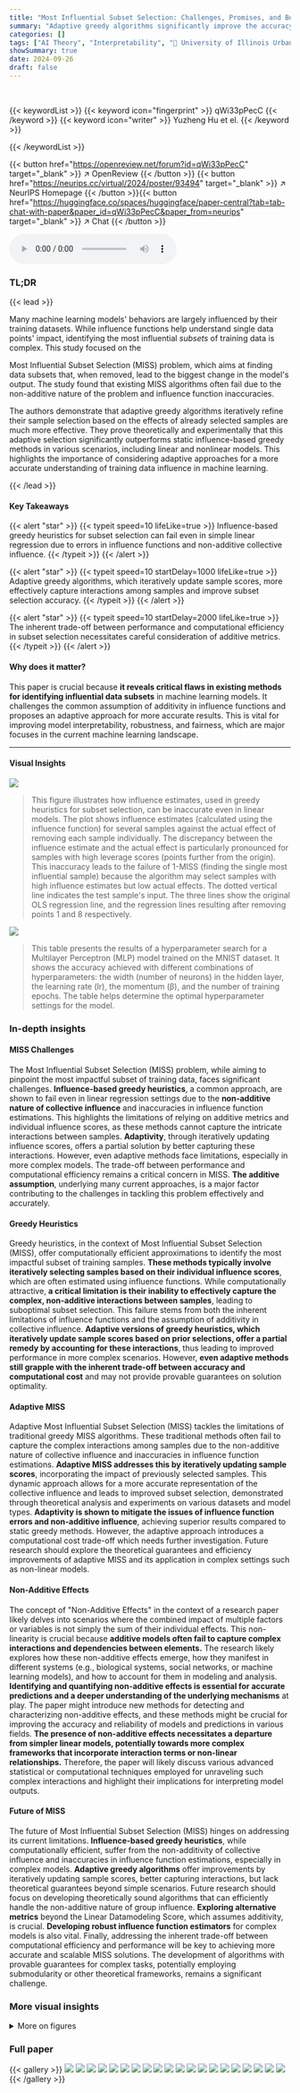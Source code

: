 ```yaml
---
title: "Most Influential Subset Selection: Challenges, Promises, and Beyond"
summary: "Adaptive greedy algorithms significantly improve the accuracy of identifying the most influential subset of training data, overcoming limitations of existing methods that fail to capture complex inter..."
categories: []
tags: ["AI Theory", "Interpretability", "🏢 University of Illinois Urbana-Champaign",]
showSummary: true
date: 2024-09-26
draft: false
---
```


<br>

{{< keywordList >}}
{{< keyword icon="fingerprint" >}} qWi33pPecC {{< /keyword >}}
{{< keyword icon="writer" >}} Yuzheng Hu et el. {{< /keyword >}}
 
{{< /keywordList >}}

{{< button href="https://openreview.net/forum?id=qWi33pPecC" target="_blank" >}}
↗ OpenReview
{{< /button >}}
{{< button href="https://neurips.cc/virtual/2024/poster/93494" target="_blank" >}}
↗ NeurIPS Homepage
{{< /button >}}{{< button href="https://huggingface.co/spaces/huggingface/paper-central?tab=tab-chat-with-paper&paper_id=qWi33pPecC&paper_from=neurips" target="_blank" >}}
↗ Chat
{{< /button >}}



<audio controls>
    <source src="https://ai-paper-reviewer.com/qWi33pPecC/podcast.wav" type="audio/wav">
    Your browser does not support the audio element.
</audio>


### TL;DR


{{< lead >}}

Many machine learning models' behaviors are largely influenced by their training datasets.  While influence functions help understand single data points' impact, identifying the most influential *subsets* of training data is complex. This study focused on the 

Most Influential Subset Selection (MISS) problem, which aims at finding data subsets that, when removed, lead to the biggest change in the model's output.  The study found that existing MISS algorithms often fail due to the non-additive nature of the problem and influence function inaccuracies. 

The authors demonstrate that adaptive greedy algorithms iteratively refine their sample selection based on the effects of already selected samples are much more effective. They prove theoretically and experimentally that this adaptive selection significantly outperforms static influence-based greedy methods in various scenarios, including linear and nonlinear models. This highlights the importance of considering adaptive approaches for a more accurate understanding of training data influence in machine learning.

{{< /lead >}}


#### Key Takeaways

{{< alert "star" >}}
{{< typeit speed=10 lifeLike=true >}} Influence-based greedy heuristics for subset selection can fail even in simple linear regression due to errors in influence functions and non-additive collective influence. {{< /typeit >}}
{{< /alert >}}

{{< alert "star" >}}
{{< typeit speed=10 startDelay=1000 lifeLike=true >}} Adaptive greedy algorithms, which iteratively update sample scores, more effectively capture interactions among samples and improve subset selection accuracy. {{< /typeit >}}
{{< /alert >}}

{{< alert "star" >}}
{{< typeit speed=10 startDelay=2000 lifeLike=true >}} The inherent trade-off between performance and computational efficiency in subset selection necessitates careful consideration of additive metrics. {{< /typeit >}}
{{< /alert >}}

#### Why does it matter?
This paper is crucial because **it reveals critical flaws in existing methods for identifying influential data subsets** in machine learning models.  It challenges the common assumption of additivity in influence functions and proposes an adaptive approach for more accurate results. This is vital for improving model interpretability, robustness, and fairness, which are major focuses in the current machine learning landscape.

------
#### Visual Insights



![](https://ai-paper-reviewer.com/qWi33pPecC/figures_3_1.jpg)

> This figure illustrates how influence estimates, used in greedy heuristics for subset selection, can be inaccurate even in linear models.  The plot shows influence estimates (calculated using the influence function) for several samples against the actual effect of removing each sample individually. The discrepancy between the influence estimate and the actual effect is particularly pronounced for samples with high leverage scores (points further from the origin). This inaccuracy leads to the failure of 1-MISS (finding the single most influential sample) because the algorithm may select samples with high influence estimates but low actual effects.  The dotted vertical line indicates the test sample's input. The three lines show the original OLS regression line, and the regression lines resulting after removing points 1 and 8 respectively.





![](https://ai-paper-reviewer.com/qWi33pPecC/tables_24_1.jpg)

> This table presents the results of a hyperparameter search for a Multilayer Perceptron (MLP) model trained on the MNIST dataset.  It shows the accuracy achieved with different combinations of hyperparameters: the width (number of neurons) in the hidden layer, the learning rate (lr), the momentum (β), and the number of training epochs.  The table helps determine the optimal hyperparameter settings for the model.





### In-depth insights


#### MISS Challenges
The Most Influential Subset Selection (MISS) problem, while aiming to pinpoint the most impactful subset of training data, faces significant challenges.  **Influence-based greedy heuristics**, a common approach, are shown to fail even in linear regression settings due to the **non-additive nature of collective influence** and inaccuracies in influence function estimations. This highlights the limitations of relying on additive metrics and individual influence scores, as these methods cannot capture the intricate interactions between samples.  **Adaptivity**, through iteratively updating influence scores, offers a partial solution by better capturing these interactions. However, even adaptive methods face limitations, especially in more complex models.  The trade-off between performance and computational efficiency remains a critical concern in MISS. **The additive assumption**, underlying many current approaches, is a major factor contributing to the challenges in tackling this problem effectively and accurately.

#### Greedy Heuristics
Greedy heuristics, in the context of Most Influential Subset Selection (MISS), offer computationally efficient approximations to identify the most impactful subset of training samples.  **These methods typically involve iteratively selecting samples based on their individual influence scores**, which are often estimated using influence functions. While computationally attractive, **a critical limitation is their inability to effectively capture the complex, non-additive interactions between samples**, leading to suboptimal subset selection.  This failure stems from both the inherent limitations of influence functions and the assumption of additivity in collective influence.  **Adaptive versions of greedy heuristics, which iteratively update sample scores based on prior selections, offer a partial remedy by accounting for these interactions**, thus leading to improved performance in more complex scenarios.  However, **even adaptive methods still grapple with the inherent trade-off between accuracy and computational cost** and may not provide provable guarantees on solution optimality.

#### Adaptive MISS
Adaptive Most Influential Subset Selection (MISS) tackles the limitations of traditional greedy MISS algorithms.  These traditional methods often fail to capture the complex interactions among samples due to the non-additive nature of collective influence and inaccuracies in influence function estimations. **Adaptive MISS addresses this by iteratively updating sample scores**, incorporating the impact of previously selected samples.  This dynamic approach allows for a more accurate representation of the collective influence and leads to improved subset selection, demonstrated through theoretical analysis and experiments on various datasets and model types.  **Adaptivity is shown to mitigate the issues of influence function errors and non-additive influence**, achieving superior results compared to static greedy methods.  However, the adaptive approach introduces a computational cost trade-off which needs further investigation.  Future research should explore the theoretical guarantees and efficiency improvements of adaptive MISS and its application in complex settings such as non-linear models.

#### Non-Additive Effects
The concept of "Non-Additive Effects" in the context of a research paper likely delves into scenarios where the combined impact of multiple factors or variables is not simply the sum of their individual effects.  This non-linearity is crucial because **additive models often fail to capture complex interactions and dependencies between elements.** The research likely explores how these non-additive effects emerge, how they manifest in different systems (e.g., biological systems, social networks, or machine learning models), and how to account for them in modeling and analysis.  **Identifying and quantifying non-additive effects is essential for accurate predictions and a deeper understanding of the underlying mechanisms** at play. The paper might introduce new methods for detecting and characterizing non-additive effects, and these methods might be crucial for improving the accuracy and reliability of models and predictions in various fields.  **The presence of non-additive effects necessitates a departure from simpler linear models, potentially towards more complex frameworks that incorporate interaction terms or non-linear relationships.** Therefore, the paper will likely discuss various advanced statistical or computational techniques employed for unraveling such complex interactions and highlight their implications for interpreting model outputs.

#### Future of MISS
The future of Most Influential Subset Selection (MISS) hinges on addressing its current limitations.  **Influence-based greedy heuristics**, while computationally efficient, suffer from the non-additivity of collective influence and inaccuracies in influence function estimations, especially in complex models.  **Adaptive greedy algorithms** offer improvements by iteratively updating sample scores, better capturing interactions, but lack theoretical guarantees beyond simple scenarios.  Future research should focus on developing theoretically sound algorithms that can efficiently handle the non-additive nature of group influence.  **Exploring alternative metrics** beyond the Linear Datamodeling Score, which assumes additivity, is crucial.  **Developing robust influence function estimators** for complex models is also vital. Finally, addressing the inherent trade-off between computational efficiency and performance will be key to achieving more accurate and scalable MISS solutions.  The development of algorithms with provable guarantees for complex tasks, potentially employing submodularity or other theoretical frameworks, remains a significant challenge.


### More visual insights

<details>
<summary>More on figures
</summary>


![](https://ai-paper-reviewer.com/qWi33pPecC/figures_4_1.jpg)

> This figure illustrates the limitations of influence estimates in selecting the most influential sample in linear regression. It shows that samples with high leverage scores can be significantly underestimated by the influence function, leading to incorrect selection by algorithms like ZAMinfluence which rely on these estimates.  The plot compares influence estimates with the actual effect of removing individual data points from a linear regression model. The discrepancy highlights the inaccuracy of influence functions in capturing the true impact of individual samples in MISS, especially for high-leverage points.


![](https://ai-paper-reviewer.com/qWi33pPecC/figures_5_1.jpg)

> This figure illustrates how influence estimates, used in influence-based greedy heuristics for subset selection, can be inaccurate even in linear models. Specifically, it shows that the influence function underestimates the impact of high-leverage samples.  The figure compares influence estimates with the actual effects of removing single data points. In this scenario, removing data point ⑧, which has the highest leverage score, causes the largest change in the prediction, but its influence is underestimated compared to other points. This demonstrates why using influence functions alone can lead to the failure of methods aiming for identifying the most influential subset of data points.


![](https://ai-paper-reviewer.com/qWi33pPecC/figures_7_1.jpg)

> This figure compares the performance of greedy and adaptive greedy algorithms across three different machine learning tasks: linear regression, logistic regression, and multi-layer perceptron (MLP) classification. The top row shows the average actual effect (A_s), a measure of the algorithm's ability to identify influential subsets.  The bottom row displays the winning rate, indicating how often each algorithm achieved a larger actual effect than its counterpart.  Across all tasks, the adaptive greedy algorithms consistently outperform the standard greedy algorithms in terms of both average actual effect and winning rate, particularly as the subset size (k) increases. This highlights the advantage of adaptively updating sample scores during subset selection, rather than using static scores.


![](https://ai-paper-reviewer.com/qWi33pPecC/figures_23_1.jpg)

> This figure shows a comparison of the performance of the greedy and adaptive greedy algorithms on a linear regression task with cancellation.  The left panel displays the average actual effect (A_s), a measure of how much the model's output changes when a subset of training data is removed. The right panel presents the winning rate, which shows the percentage of times each algorithm outperforms the other. As the size of the removed subset (k) increases, the average actual effect increases for both algorithms, but the adaptive greedy algorithm consistently achieves a larger effect. The winning rate plot clearly shows that the adaptive algorithm significantly outperforms the greedy algorithm as k grows beyond the cluster size.


![](https://ai-paper-reviewer.com/qWi33pPecC/figures_24_1.jpg)

> This figure compares the performance of greedy and adaptive greedy algorithms for subset selection. The top row shows the average actual effect (A_s) achieved by each algorithm across different subset sizes (k). The bottom row presents the winning rate, indicating how often each algorithm outperforms the other.  The results are shown for three different machine learning models: linear regression, logistic regression, and a multi-layer perceptron (MLP). The adaptive greedy algorithm consistently demonstrates a higher average actual effect and a higher winning rate, suggesting its superiority.


</details>






### Full paper

{{< gallery >}}
<img src="https://ai-paper-reviewer.com/qWi33pPecC/1.png" class="grid-w50 md:grid-w33 xl:grid-w25" />
<img src="https://ai-paper-reviewer.com/qWi33pPecC/2.png" class="grid-w50 md:grid-w33 xl:grid-w25" />
<img src="https://ai-paper-reviewer.com/qWi33pPecC/3.png" class="grid-w50 md:grid-w33 xl:grid-w25" />
<img src="https://ai-paper-reviewer.com/qWi33pPecC/4.png" class="grid-w50 md:grid-w33 xl:grid-w25" />
<img src="https://ai-paper-reviewer.com/qWi33pPecC/5.png" class="grid-w50 md:grid-w33 xl:grid-w25" />
<img src="https://ai-paper-reviewer.com/qWi33pPecC/6.png" class="grid-w50 md:grid-w33 xl:grid-w25" />
<img src="https://ai-paper-reviewer.com/qWi33pPecC/7.png" class="grid-w50 md:grid-w33 xl:grid-w25" />
<img src="https://ai-paper-reviewer.com/qWi33pPecC/8.png" class="grid-w50 md:grid-w33 xl:grid-w25" />
<img src="https://ai-paper-reviewer.com/qWi33pPecC/9.png" class="grid-w50 md:grid-w33 xl:grid-w25" />
<img src="https://ai-paper-reviewer.com/qWi33pPecC/10.png" class="grid-w50 md:grid-w33 xl:grid-w25" />
<img src="https://ai-paper-reviewer.com/qWi33pPecC/11.png" class="grid-w50 md:grid-w33 xl:grid-w25" />
<img src="https://ai-paper-reviewer.com/qWi33pPecC/12.png" class="grid-w50 md:grid-w33 xl:grid-w25" />
<img src="https://ai-paper-reviewer.com/qWi33pPecC/13.png" class="grid-w50 md:grid-w33 xl:grid-w25" />
<img src="https://ai-paper-reviewer.com/qWi33pPecC/14.png" class="grid-w50 md:grid-w33 xl:grid-w25" />
<img src="https://ai-paper-reviewer.com/qWi33pPecC/15.png" class="grid-w50 md:grid-w33 xl:grid-w25" />
<img src="https://ai-paper-reviewer.com/qWi33pPecC/16.png" class="grid-w50 md:grid-w33 xl:grid-w25" />
<img src="https://ai-paper-reviewer.com/qWi33pPecC/17.png" class="grid-w50 md:grid-w33 xl:grid-w25" />
<img src="https://ai-paper-reviewer.com/qWi33pPecC/18.png" class="grid-w50 md:grid-w33 xl:grid-w25" />
<img src="https://ai-paper-reviewer.com/qWi33pPecC/19.png" class="grid-w50 md:grid-w33 xl:grid-w25" />
<img src="https://ai-paper-reviewer.com/qWi33pPecC/20.png" class="grid-w50 md:grid-w33 xl:grid-w25" />
{{< /gallery >}}